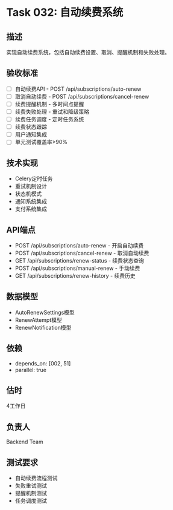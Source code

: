 # Task 032: 自动续费系统

## 描述
实现自动续费系统，包括自动续费设置、取消、提醒机制和失败处理。

## 验收标准
- [ ] 自动续费API - POST /api/subscriptions/auto-renew
- [ ] 取消自动续费 - POST /api/subscriptions/cancel-renew
- [ ] 续费提醒机制 - 多时间点提醒
- [ ] 续费失败处理 - 重试和降级策略
- [ ] 续费任务调度 - 定时任务系统
- [ ] 续费状态跟踪
- [ ] 用户通知集成
- [ ] 单元测试覆盖率>90%

## 技术实现
- Celery定时任务
- 重试机制设计
- 状态机模式
- 通知系统集成
- 支付系统集成

## API端点
- POST /api/subscriptions/auto-renew - 开启自动续费
- POST /api/subscriptions/cancel-renew - 取消自动续费
- GET /api/subscriptions/renew-status - 续费状态查询
- POST /api/subscriptions/manual-renew - 手动续费
- GET /api/subscriptions/renew-history - 续费历史

## 数据模型
- AutoRenewSettings模型
- RenewAttempt模型
- RenewNotification模型

## 依赖
- depends_on: [002, 51]
- parallel: true

## 估时
4工作日

## 负责人
Backend Team

## 测试要求
- 自动续费流程测试
- 失败重试测试
- 提醒机制测试
- 任务调度测试